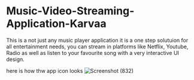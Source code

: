 # Music-Video-Streaming-Application-Karvaa
This is a not just any music player application it is a one step solutuion for all entertainment needs, you can stream in platforms like Netflix, Youtube, Radio as well as listen to your favourite song with a very interactive UI design.




here is how thw app icon looks
![Screenshot (832)](https://user-images.githubusercontent.com/70273329/124922238-ed4bc400-e016-11eb-87e5-b8fdf7eb1f14.png)
